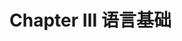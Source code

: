 <!--
 * @Author: East
 * @Date: 2022-03-01 18:13:33
 * @LastEditTime: 2022-03-01 18:14:42
 * @LastEditors: Please set LastEditors
 * @Description: 1. 语法
                 2. 数据类型
                 3. 流控制语句
                 4. 理解函数
 * @FilePath: \forGreaterGood\javascript\js红宝书4\3-语言基础.md
-->

# Chapter Ⅲ 语言基础
